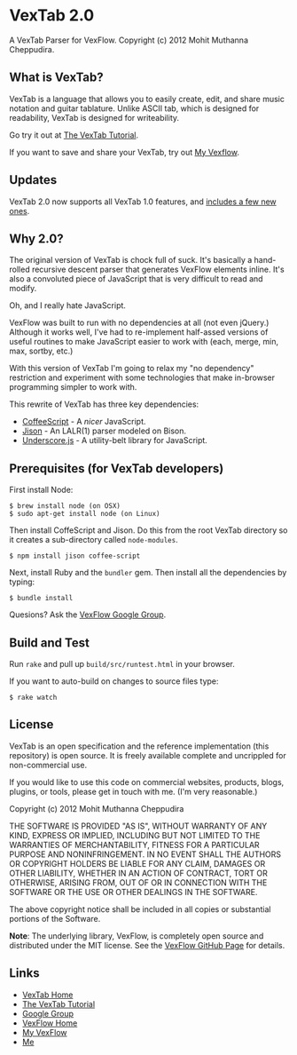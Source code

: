 # VexTab 2.0

A VexTab Parser for VexFlow.
Copyright (c) 2012 Mohit Muthanna Cheppudira.

## What is VexTab?

VexTab is a language that allows you to easily create, edit, and share music notation
and guitar tablature. Unlike ASCII tab, which is designed for readability, VexTab is
designed for writeability.

Go try it out at [The VexTab Tutorial](http://vexflow.com/vextab/tutorial.html).

If you want to save and share your VexTab, try out [My Vexflow](http://my.vexflow.com).

## Updates

VexTab 2.0 now supports all VexTab 1.0 features, and [includes a few new ones](http://my.vexflow.com/articles/53?source=enabled).

## Why 2.0?

The original version of VexTab is chock full of suck. It's basically a hand-rolled
recursive descent parser that generates VexFlow elements inline. It's also a
convoluted piece of JavaScript that is very difficult to read and modify.

Oh, and I really hate JavaScript.

VexFlow was built to run with no dependencies at all (not even jQuery.) Although
it works well, I've had to re-implement half-assed versions of useful routines to
make JavaScript easier to work with (each, merge, min, max, sortby, etc.)

With this version of VexTab I'm going to relax my "no dependency" restriction and
experiment with some technologies that make in-browser programming simpler to
work with.

This rewrite of VexTab has three key dependencies:

  * [CoffeeScript](http://coffeescript.org/) - A *nicer* JavaScript.
  * [Jison](http://zaach.github.com/jison/) - An LALR(1) parser modeled on Bison.
  * [Underscore.js](http://underscorejs.org/) - A utility-belt library for JavaScript.

## Prerequisites (for VexTab developers)

First install Node:

    $ brew install node (on OSX)
    $ sudo apt-get install node (on Linux)

Then install CoffeScript and Jison. Do this from the root VexTab directory so it creates a sub-directory called `node-modules`.

    $ npm install jison coffee-script

Next, install Ruby and the `bundler` gem. Then install all the dependencies
by typing:

    $ bundle install

Quesions? Ask the [VexFlow Google Group](https://groups.google.com/forum/?fromgroups#!forum/vexflow).

## Build and Test

Run `rake` and pull up `build/src/runtest.html` in your browser.

If you want to auto-build on changes to source files type:

    $ rake watch

## License

VexTab is an open specification and the reference implementation (this repository) is open source. It is freely available complete and uncrippled for non-commercial use.

If you would like to use this code on commercial websites, products, blogs, plugins, or tools, please get in touch with me. (I'm very reasonable.)

Copyright (c) 2012 Mohit Muthanna Cheppudira

THE SOFTWARE IS PROVIDED "AS IS", WITHOUT WARRANTY OF ANY KIND, EXPRESS OR IMPLIED, INCLUDING BUT NOT LIMITED TO THE WARRANTIES OF MERCHANTABILITY, FITNESS FOR A PARTICULAR PURPOSE AND NONINFRINGEMENT. IN NO EVENT SHALL THE AUTHORS OR COPYRIGHT HOLDERS BE LIABLE FOR ANY CLAIM, DAMAGES OR OTHER LIABILITY, WHETHER IN AN ACTION OF CONTRACT, TORT OR OTHERWISE, ARISING FROM, OUT OF OR IN CONNECTION WITH THE SOFTWARE OR THE USE OR OTHER DEALINGS IN THE SOFTWARE.

The above copyright notice shall be included in all copies or substantial portions of the Software.

**Note**: The underlying library, VexFlow, is completely open source and distributed under the MIT license. See the [VexFlow GitHub Page](http://github.com/0xfe/vexflow) for details.

## Links

* [VexTab Home](http://vexflow.com/vextab)
* [The VexTab Tutorial](http://vexflow.com/vextab/tutorial.html)
* [Google Group](https://groups.google.com/forum/?fromgroups#!forum/vexflow)
* [VexFlow Home](http://vextab.com)
* [My VexFlow](http://my.vexflow.com)
* [Me](http://0xfe.muthanna.com)

